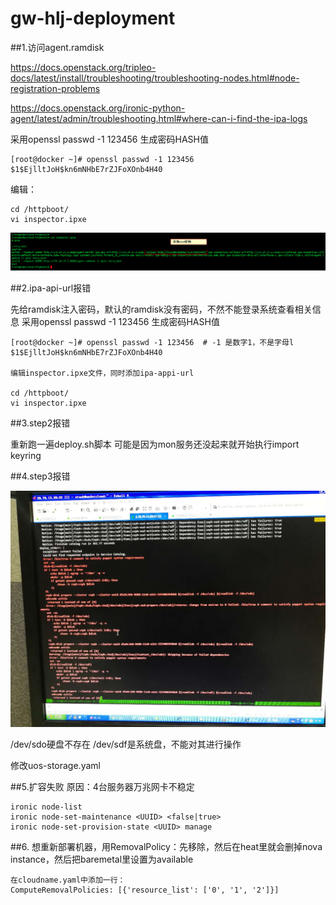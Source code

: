 # gw-hlj-deployment

##1.访问agent.ramdisk

https://docs.openstack.org/tripleo-docs/latest/install/troubleshooting/troubleshooting-nodes.html#node-registration-problems

https://docs.openstack.org/ironic-python-agent/latest/admin/troubleshooting.html#where-can-i-find-the-ipa-logs

采用openssl passwd -1 123456 生成密码HASH值

```
[root@docker ~]# openssl passwd -1 123456
$1$EjlltJoH$kn6mNHbE7rZJFoXOnb4H40
```

编辑：
```
cd /httpboot/
vi inspector.ipxe
```
![](/assets/inspector.png)

##2.ipa-api-url报错

先给ramdisk注入密码，默认的ramdisk没有密码，不然不能登录系统查看相关信息
采用openssl passwd -1 123456 生成密码HASH值
```
[root@docker ~]# openssl passwd -1 123456  # -1 是数字1，不是字母l
$1$EjlltJoH$kn6mNHbE7rZJFoXOnb4H40

编辑inspector.ipxe文件，同时添加ipa-appi-url

cd /httpboot/
vi inspector.ipxe 
```

##3.step2报错

重新跑一遍deploy.sh脚本
可能是因为mon服务还没起来就开始执行import keyring

##4.step3报错

![](/assets/step3.jpeg)

/dev/sdo硬盘不存在
/dev/sdf是系统盘，不能对其进行操作

修改uos-storage.yaml

##5.扩容失败
原因：4台服务器万兆网卡不稳定

```
ironic node-list
ironic node-set-maintenance <UUID> <false|true>
ironic node-set-provision-state <UUID> manage
```
##6.
想重新部署机器，用RemovalPolicy：先移除，然后在heat里就会删掉nova instance，然后把baremetal里设置为available
```
在cloudname.yaml中添加一行：
ComputeRemovalPolicies: [{'resource_list': ['0', '1', '2']}]


```
